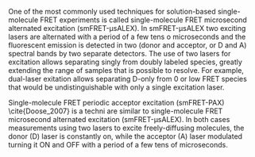 One of the most commonly used techniques for solution-based single-molecule FRET
experiments is called single-molecule FRET microsecond alternated excitation (smFRET-μsALEX). In smFRET-μsALEX two exciting lasers are alternated with a
period of a few tens o microseconds and the fluorescent emission is
detected in two (donor and acceptor, or D and A) spectral bands by two 
separate detectors. The use of two lasers for excitation allows separating singly from doubly labeled species, greatly extending the range of samples that is possible to resolve. For example, dual-laser exitation allows separating D-only from 0 or low FRET species that would be undistinguishable with only a single excitation laser.

Single-molecule FRET periodic acceptor excitation (smFRET-PAX) \cite{Doose_2007} is a techni are similar to single-molecule FRET microsecond alternated excitation (smFRET-μsALEX). In both cases measurements using two lasers to excite freely-diffusing molecules, the
donor (D) laser is constantly on, while the acceptor (A) laser modulated
turning it ON and OFF with a period of a few tens of microseconds.